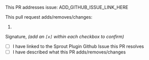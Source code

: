This PR addresses issue:
ADD_GITHUB_ISSUE_LINK_HERE

This pull request adds/removes/changes:

1.

Signature, _(add an `[x]` within each checkbox to confirm)_

- [ ] I have linked to the Sprout Plugin Github Issue this PR resolves
- [ ] I have described what this PR adds/removes/changes

<!-------------------------------------------------------------
Report issues in the repository for the plugin where the issue was encountered. If no issue exists, first create an issue describing the problem in the appropriate plugin repository and link to the issue above.
e.g. https://github.com/barrelstrength/craft-sprout-plugin-name/123
--------------------------------------------------------------->
